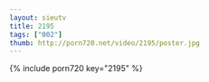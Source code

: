```yaml
--- 
layout: sieutv
title: 2195
tags: ["002"]
thumb: http://porn720.net/video/2195/poster.jpg
---
```

{% include porn720 key="2195" %} 
